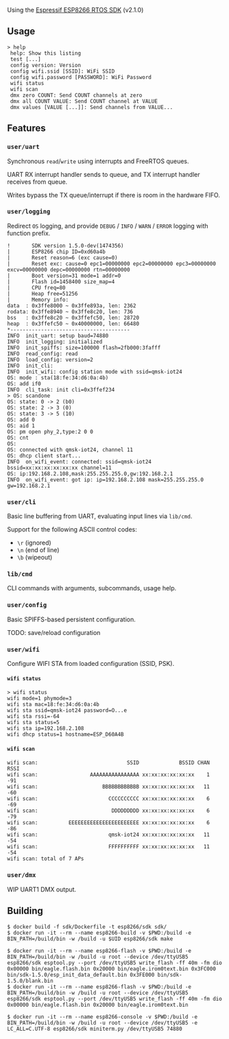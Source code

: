 Using the [Espressif ESP8266 RTOS SDK](https://github.com/espressif/ESP8266_RTOS_SDK) (v2.1.0)

## Usage

```
> help
 help: Show this listing
 test [...]
 config version: Version
 config wifi.ssid [SSID]: WiFi SSID
 config wifi.password [PASSWORD]: WiFi Password
 wifi status
 wifi scan
 dmx zero COUNT: Send COUNT channels at zero
 dmx all COUNT VALUE: Send COUNT channel at VALUE
 dmx values [VALUE [...]]: Send channels from VALUE...
```

## Features

### `user/uart`

Synchronous `read`/`write` using interrupts and FreeRTOS queues.

UART RX interrupt handler sends to queue, and TX interrupt handler receives from queue.

Writes bypass the TX queue/interrupt if there is room in the hardware FIFO.

### `user/logging`

Redirect `OS` logging, and provide `DEBUG` / `INFO` / `WARN` / `ERROR` logging with function prefix.

```
!       SDK version 1.5.0-dev(1474356)
|       ESP8266 chip ID=0xd60a4b
|       Reset reason=6 (exc cause=0)
|       Reset exc: cause=0 epc1=00000000 epc2=00000000 epc3=00000000 excv=00000000 depc=00000000 rtn=00000000
|       Boot version=31 mode=1 addr=0
|       Flash id=1458400 size_map=4
|       CPU freq=80
|       Heap free=51256
|       Memory info:
data  : 0x3ffe8000 ~ 0x3ffe893a, len: 2362
rodata: 0x3ffe8940 ~ 0x3ffe8c20, len: 736
bss   : 0x3ffe8c20 ~ 0x3ffefc50, len: 28720
heap  : 0x3ffefc50 ~ 0x40000000, len: 66480
*---------------------------------------
INFO  init_uart: setup baud=74880
INFO  init_logging: initialized
INFO  init_spiffs: size=100000 flash=2fb000:3fafff
INFO  read_config: read
INFO  load_config: version=2
INFO  init_cli:
INFO  init_wifi: config station mode with ssid=qmsk-iot24
OS: mode : sta(18:fe:34:d6:0a:4b)
OS: add if0
INFO  cli_task: init cli=0x3ffef234
> OS: scandone
OS: state: 0 -> 2 (b0)
OS: state: 2 -> 3 (0)
OS: state: 3 -> 5 (10)
OS: add 0
OS: aid 1
OS: pm open phy_2,type:2 0 0
OS: cnt
OS:
OS: connected with qmsk-iot24, channel 11
OS: dhcp client start...
INFO  on_wifi_event: connected: ssid=qmsk-iot24 bssid=xx:xx:xx:xx:xx:xx channel=11
OS: ip:192.168.2.108,mask:255.255.255.0,gw:192.168.2.1
INFO  on_wifi_event: got ip: ip=192.168.2.108 mask=255.255.255.0 gw=192.168.2.1
```

### `user/cli`

Basic line buffering from UART, evaluating input lines via `lib/cmd`.

Support for the following ASCII control codes:

* `\r` (ignored)
* `\n` (end of line)
* `\b` (wipeout)

### `lib/cmd`

CLI commands with arguments, subcommands, usage help.

### `user/config`

Basic SPIFFS-based persistent configuration.

TODO: save/reload configuration

### `user/wifi`

Configure WIFI STA from loaded configuration (SSID, PSK).

#### `wifi status`
```
> wifi status
wifi mode=1 phymode=3
wifi sta mac=18:fe:34:d6:0a:4b
wifi sta ssid=qmsk-iot24 password=O...e
wifi sta rssi=-64
wifi sta status=5
wifi sta ip=192.168.2.108
wifi dhcp status=1 hostname=ESP_D60A4B
```

#### `wifi scan`
```
wifi scan:                             SSID             BSSID CHAN RSSI
wifi scan:                 AAAAAAAAAAAAAAAA xx:xx:xx:xx:xx:xx    1  -91
wifi scan:                     BBBBBBBBBBBB xx:xx:xx:xx:xx:xx   11  -60
wifi scan:                       CCCCCCCCCC xx:xx:xx:xx:xx:xx    6  -69
wifi scan:                        DDDDDDDDD xx:xx:xx:xx:xx:xx    6  -79
wifi scan:          EEEEEEEEEEEEEEEEEEEEEEE xx:xx:xx:xx:xx:xx    6  -86
wifi scan:                       qmsk-iot24 xx:xx:xx:xx:xx:xx   11  -54
wifi scan:                       FFFFFFFFFF xx:xx:xx:xx:xx:xx   11  -54
wifi scan: total of 7 APs
```

### `user/dmx`

WIP UART1 DMX output.

## Building

    $ docker build -f sdk/Dockerfile -t esp8266/sdk sdk/
    $ docker run -it --rm --name esp8266-build -v $PWD:/build -e BIN_PATH=/build/bin -w /build -u $UID esp8266/sdk make

    $ docker run -it --rm --name esp8266-flash -v $PWD:/build -e BIN_PATH=/build/bin -w /build -u root --device /dev/ttyUSB5 esp8266/sdk esptool.py --port /dev/ttyUSB5 write_flash -ff 40m -fm dio 0x00000 bin/eagle.flash.bin 0x20000 bin/eagle.irom0text.bin 0x3FC000 bin/sdk-1.5.0/esp_init_data_default.bin 0x3FE000 bin/sdk-1.5.0/blank.bin
    $ docker run -it --rm --name esp8266-flash -v $PWD:/build -e BIN_PATH=/build/bin -w /build -u root --device /dev/ttyUSB5 esp8266/sdk esptool.py --port /dev/ttyUSB5 write_flash -ff 40m -fm dio 0x00000 bin/eagle.flash.bin 0x20000 bin/eagle.irom0text.bin

    $ docker run -it --rm --name esp8266-console -v $PWD:/build -e BIN_PATH=/build/bin -w /build -u root --device /dev/ttyUSB5 -e LC_ALL=C.UTF-8 esp8266/sdk miniterm.py /dev/ttyUSB5 74880
